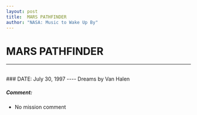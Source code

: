 ```yaml
---
layout: post
title:  MARS PATHFINDER
author: "NASA: Music to Wake Up By"
---
```


# MARS PATHFINDER
----
<br/>
### DATE: July 30, 1997
----
Dreams by Van Halen

##### Comment:
* No mission comment
